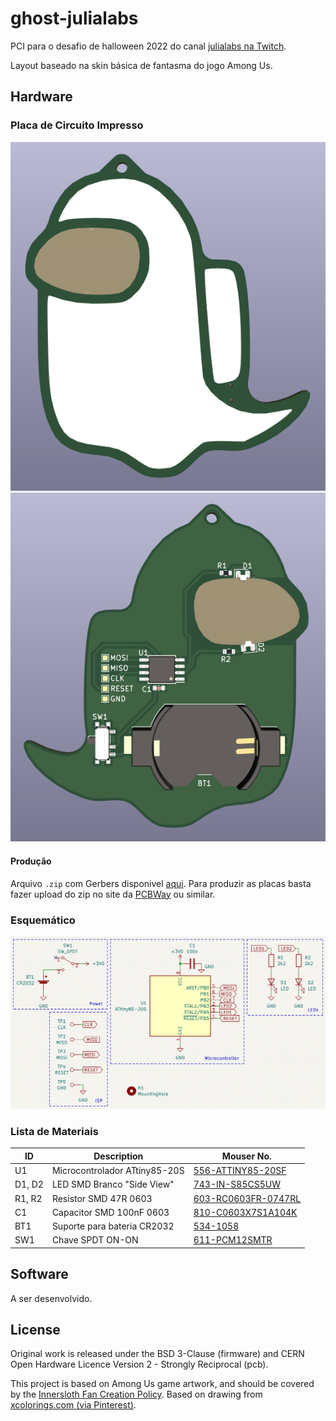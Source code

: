 # ghost-julialabs

PCI para o desafio de halloween 2022 do canal [julialabs na Twitch](https://www.twitch.tv/julialabs).

Layout baseado na skin básica de fantasma do jogo Among Us.


## Hardware

### Placa de Circuito Impresso

![placa de circuito impresso - frente](/images/pcb-3d-front.png)
![placa de circuito impresso - verso](/images/pcb-3d-back.png)

#### Produção

Arquivo `.zip` com Gerbers disponivel [aqui](/pcb/gerber/). Para produzir as placas basta fazer upload do zip no site da [PCBWay](https://www.pcbway.com/) ou similar.

### Esquemático

![esquemático](/images/schematics.png)

### Lista de Materiais

ID     | Description                   | Mouser No.
------ | ----------------------------- | ------------------------------------------------------------------------------
U1     | Microcontrolador ATtiny85-20S | [556-ATTINY85-20SF](https://www.mouser.de/ProductDetail/556-ATTINY85-20SF)
D1, D2 | LED SMD Branco "Side View"    | [743-IN-S85CS5UW](https://www.mouser.de/ProductDetail/743-IN-S85CS5UW)
R1, R2 | Resistor SMD 47R 0603         | [603-RC0603FR-0747RL](https://www.mouser.de/ProductDetail/603-RC0603FR-0747RL)
C1     | Capacitor SMD 100nF 0603      | [810-C0603X7S1A104K](https://www.mouser.de/ProductDetail/810-C0603X7S1A104K)
BT1    | Suporte para bateria CR2032   | [534-1058](https://www.mouser.de/ProductDetail/534-1058)
SW1    | Chave SPDT ON-ON              | [611-PCM12SMTR](https://www.mouser.de/ProductDetail/611-PCM12SMTR)


## Software

A ser desenvolvido.


## License

Original work is released under the BSD 3-Clause (firmware) and CERN Open Hardware Licence Version 2 - Strongly Reciprocal (pcb).

This project is based on Among Us game artwork, and should be covered by the [Innersloth Fan Creation Policy](https://www.innersloth.com/fan-creation-policy/). Based on drawing from [xcolorings.com (via Pinterest)](https://www.pinterest.com/pin/584834701606097283/).

